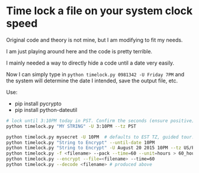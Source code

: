 # Time lock a file on your system clock speed

Original code and theory is not mine, but I am modifying to fit my needs.

I am just playing around here and the code is pretty terrible.

I mainly needed a way to directly hide a code until a date very easily.

Now I can simply type in `python timelock.py 0981342 -U Friday 7PM` and the system will determine the date I intended, save the output file, etc.

Use:

- pip install pycrypto
- pip install python-dateutil

```bash
# lock until 3:10PM today in PST. Confirm the seconds (ensure positive)
python timelock.py "MY STRING" -U 3:10PM --tz PST

python timelock.py mysecret -U 10PM  # defaults to EST TZ, guided tour.
python timelock.py "String to Encrypt" --until-date 10PM
python timelock.py "String to Encrypt" -U August 20 2015 10PM --tz US/Pacific # some common TZ short codes available.
python timelock.py -f <filename> --pack --time=60 --unit=hours > 60_hours_to_decode.py
python timelock.py --encrypt --file=<filename> --time=60
python timelock.py --decode <filename> # produced above


```
